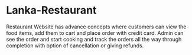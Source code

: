 # Lanka-Restaurant

Restaurant Website has advance concepts where customers can view the food items, add them to cart and place order with credit card. Admin can see the order and start cooking and track the orders all the way through completion with option of cancellation or giving refunds.
